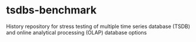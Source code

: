 # tsdbs-benchmark
History repository for stress testing of multiple time series database (TSDB) and online analytical processing (OLAP) database options
